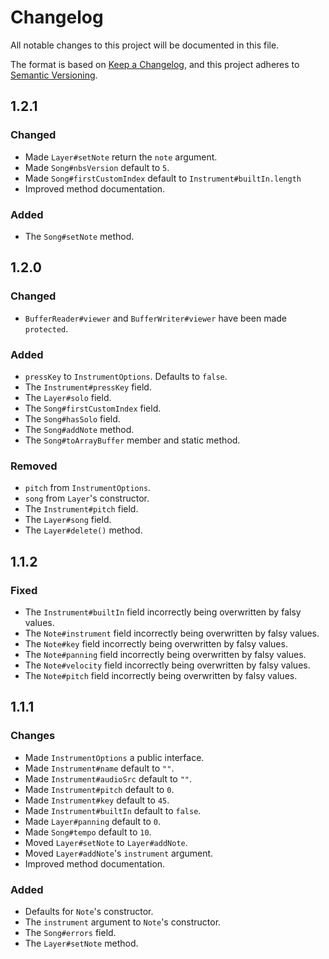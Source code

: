 # Changelog
All notable changes to this project will be documented in this file.

The format is based on [Keep a Changelog](https://keepachangelog.com/en/1.0.0/),
and this project adheres to [Semantic Versioning](https://semver.org/spec/v2.0.0.html).

## 1.2.1
### Changed
- Made `Layer#setNote` return the `note` argument.
- Made `Song#nbsVersion` default to `5`.
- Made `Song#firstCustomIndex` default to `Instrument#builtIn.length`
- Improved method documentation.

### Added
- The `Song#setNote` method.

## 1.2.0
### Changed
- `BufferReader#viewer` and `BufferWriter#viewer` have been made `protected`.

### Added
- `pressKey` to `InstrumentOptions`. Defaults to `false`.
- The `Instrument#pressKey` field.
- The `Layer#solo` field.
- The `Song#firstCustomIndex` field.
- The `Song#hasSolo` field.
- The `Song#addNote` method.
- The `Song#toArrayBuffer` member and static method.

### Removed
- `pitch` from `InstrumentOptions`.
- `song` from `Layer`'s constructor.
- The `Instrument#pitch` field.
- The `Layer#song` field.
- The `Layer#delete()` method.

## 1.1.2
### Fixed
- The `Instrument#builtIn` field incorrectly being overwritten by falsy values.
- The `Note#instrument` field incorrectly being overwritten by falsy values.
- The `Note#key` field incorrectly being overwritten by falsy values.
- The `Note#panning` field incorrectly being overwritten by falsy values.
- The `Note#velocity` field incorrectly being overwritten by falsy values.
- The `Note#pitch` field incorrectly being overwritten by falsy values.

## 1.1.1
### Changes
- Made `InstrumentOptions` a public interface.
- Made `Instrument#name` default to `""`.
- Made `Instrument#audioSrc` default to `""`.
- Made `Instrument#pitch` default to `0`.
- Made `Instrument#key` default to `45`.
- Made `Instrument#builtIn` default to `false`.
- Made `Layer#panning` default to `0`.
- Made `Song#tempo` default to `10`.
- Moved `Layer#setNote` to `Layer#addNote`.
- Moved `Layer#addNote`'s `instrument` argument.
- Improved method documentation.

### Added
- Defaults for `Note`'s constructor.
- The `instrument` argument to `Note`'s constructor.
- The `Song#errors` field.
- The `Layer#setNote` method.
